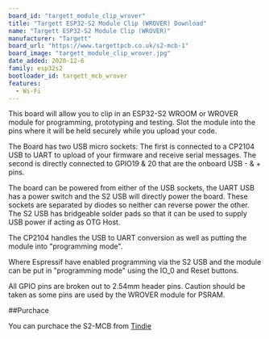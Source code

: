 ```yaml
---
board_id: "targett_module_clip_wrover"
title: "Targett ESP32-S2 Module Clip (WROVER) Download"
name: "Targett ESP32-S2 Module Clip (WROVER)"
manufacturer: "Targett"
board_url: "https://www.targettpcb.co.uk/s2-mcb-1"
board_image: "targett_module_clip_wrover.jpg"
date_added: 2020-12-6
family: esp32s2
bootloader_id: targett_mcb_wrover
features:
  - Wi-Fi
---
```


This board will allow you to clip in an ESP32-S2 WROOM or WROVER module for programming, prototyping and testing. Slot the module into the pins where it will be held securely while you upload your code.

The Board has two USB micro sockets: The first is connected to a CP2104 USB to UART to upload of your firmware and receive serial messages. The second is directly connected to GPIO19 & 20 that are the onboard USB - & + pins.

The board can be powered from either of the USB sockets, the UART USB has a power switch and the S2 USB will directly power the board. These sockets are separated by diodes so neither can reverse power the other. The S2 USB has bridgeable solder pads so that it can be used to supply USB power if acting as OTG Host.

The CP2104 handles the USB to UART conversion as well as putting the module into "programming mode".

Where Espressif have enabled programming via the S2 USB and the module can be put in "programming mode" using the IO_0 and Reset buttons.

All GPIO pins are broken out to 2.54mm header pins. Caution should be taken as some pins are used by the WROVER module for PSRAM.

##Purchace

You can purchace the S2-MCB from [Tindie](https://www.tindie.com/products/targett/esp32-s2-module-protoprogrammer/)

